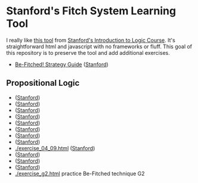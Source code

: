 # Stanford's Fitch System Learning Tool

I really like [this tool](http://intrologic.stanford.edu/glossary/fitch_system.html) from [Stanford's Introduction to Logic Course](http://intrologic.stanford.edu/homepage/index.html). It's straightforward html and javascript with no frameworks or fluff. This goal of this repository is to preserve the tool and add additional exercises.

* [Be-Fitched! Strategy Guide](./strategy.html) ([Stanford](http://logic.stanford.edu/intrologic/extras/fitch.html))

## Propositional Logic
* ([Stanford](http://intrologic.stanford.edu/exercises/exercise_04_01.html))
* ([Stanford](http://intrologic.stanford.edu/exercises/exercise_04_02.html))
* ([Stanford](http://intrologic.stanford.edu/exercises/exercise_04_03.html))
* ([Stanford](http://intrologic.stanford.edu/exercises/exercise_04_04.html))
* ([Stanford](http://intrologic.stanford.edu/exercises/exercise_04_05.html))
* ([Stanford](http://intrologic.stanford.edu/exercises/exercise_04_06.html))
* ([Stanford](http://intrologic.stanford.edu/exercises/exercise_04_07.html))
* ([Stanford](http://intrologic.stanford.edu/exercises/exercise_04_08.html))
* [./exercise_04_09.html](./exercise_04_09.html) ([Stanford](http://intrologic.stanford.edu/exercises/exercise_04_09.html))
* ([Stanford](http://intrologic.stanford.edu/exercises/exercise_04_10.html))
* ([Stanford](http://intrologic.stanford.edu/exercises/exercise_04_11.html))
* ([Stanford](http://intrologic.stanford.edu/exercises/exercise_04_12.html))
* [./exercise_g2.html](./exercise_g2.html) practice Be-Fitched technique G2
